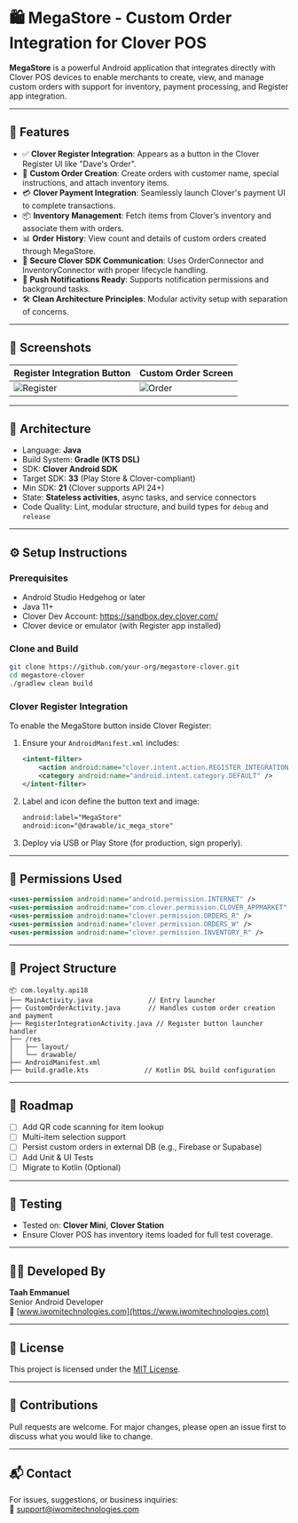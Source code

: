 # 🛍️ MegaStore - Custom Order Integration for Clover POS

**MegaStore** is a powerful Android application that integrates directly with Clover POS devices to enable merchants to create, view, and manage custom orders with support for inventory, payment processing, and Register app integration.

---

## 📱 Features

- ✅ **Clover Register Integration**: Appears as a button in the Clover Register UI like "Dave's Order".
- 🛒 **Custom Order Creation**: Create orders with customer name, special instructions, and attach inventory items.
- 💳 **Clover Payment Integration**: Seamlessly launch Clover's payment UI to complete transactions.
- 📦 **Inventory Management**: Fetch items from Clover’s inventory and associate them with orders.
- 📊 **Order History**: View count and details of custom orders created through MegaStore.
- 🔐 **Secure Clover SDK Communication**: Uses OrderConnector and InventoryConnector with proper lifecycle handling.
- 🔔 **Push Notifications Ready**: Supports notification permissions and background tasks.
- 🛠️ **Clean Architecture Principles**: Modular activity setup with separation of concerns.

---

## 📸 Screenshots

| Register Integration Button | Custom Order Screen |
|----------------------------|---------------------|
| ![Register](./screenshots/register_button.png) | ![Order](./screenshots/custom_order.png) |

---

## 🧠 Architecture

- Language: **Java**
- Build System: **Gradle (KTS DSL)**
- SDK: **Clover Android SDK**
- Target SDK: **33** (Play Store & Clover-compliant)
- Min SDK: **21** (Clover supports API 24+)
- State: **Stateless activities**, async tasks, and service connectors
- Code Quality: Lint, modular structure, and build types for `debug` and `release`

---

## ⚙️ Setup Instructions

### Prerequisites

- Android Studio Hedgehog or later
- Java 11+
- Clover Dev Account: https://sandbox.dev.clover.com/
- Clover device or emulator (with Register app installed)

### Clone and Build

```bash
git clone https://github.com/your-org/megastore-clover.git
cd megastore-clover
./gradlew clean build
```

### Clover Register Integration

To enable the MegaStore button inside Clover Register:

1. Ensure your `AndroidManifest.xml` includes:
    ```xml
    <intent-filter>
        <action android:name="clover.intent.action.REGISTER_INTEGRATION" />
        <category android:name="android.intent.category.DEFAULT" />
    </intent-filter>
    ```

2. Label and icon define the button text and image:
    ```xml
    android:label="MegaStore"
    android:icon="@drawable/ic_mega_store"
    ```

3. Deploy via USB or Play Store (for production, sign properly).

---

## 🔐 Permissions Used

```xml
<uses-permission android:name="android.permission.INTERNET" />
<uses-permission android:name="com.clover.permission.CLOVER_APPMARKET" />
<uses-permission android:name="clover.permission.ORDERS_R" />
<uses-permission android:name="clover.permission.ORDERS_W" />
<uses-permission android:name="clover.permission.INVENTORY_R" />
```

---

## 📁 Project Structure

```
📦 com.loyalty.api18
├── MainActivity.java              // Entry launcher
├── CustomOrderActivity.java       // Handles custom order creation and payment
├── RegisterIntegrationActivity.java // Register button launcher handler
├── /res
│   ├── layout/
│   └── drawable/
├── AndroidManifest.xml
├── build.gradle.kts              // Kotlin DSL build configuration
```

---

## 🚀 Roadmap

- [ ] Add QR code scanning for item lookup
- [ ] Multi-item selection support
- [ ] Persist custom orders in external DB (e.g., Firebase or Supabase)
- [ ] Add Unit & UI Tests
- [ ] Migrate to Kotlin (Optional)

---

## 🧪 Testing

- Tested on: **Clover Mini**, **Clover Station**
- Ensure Clover POS has inventory items loaded for full test coverage.

---

## 🧑‍💻 Developed By

**Taah Emmanuel**  
Senior Android Developer  
🔗 [www.iwomitechnologies.com](https://www.iwomitechnologies.com)

---

## 📄 License

This project is licensed under the [MIT License](LICENSE).

---

## 🤝 Contributions

Pull requests are welcome. For major changes, please open an issue first to discuss what you would like to change.

---

## 📬 Contact

For issues, suggestions, or business inquiries:  
📧 support@iwomitechnologies.com
